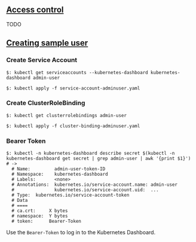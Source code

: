 ## [Access control](https://github.com/kubernetes/dashboard/blob/master/docs/user/access-control/README.md)

TODO

## [Creating sample user](https://github.com/kubernetes/dashboard/blob/master/docs/user/access-control/creating-sample-user.md)

### Create Service Account

```
$: kubectl get serviceaccounts --kubernetes-dashboard kubernetes-dashboard admin-user

$: kubectl apply -f service-account-adminuser.yaml
```

### Create ClusterRoleBinding

```
$: kubectl get clusterrolebindings admin-user

$: kubectl apply -f cluster-binding-adminuser.yaml
```

### Bearer Token

```
$: kubectl -n kubernetes-dashboard describe secret $(kubectl -n kubernetes-dashboard get secret | grep admin-user | awk '{print $1}')  # ->
  # Name:         admin-user-token-ID
  # Namespace:    kubernetes-dashboard
  # Labels:       <none>
  # Annotations:  kubernetes.io/service-account.name: admin-user
  #               kubernetes.io/service-account.uid:  ...
  # Type:  kubernetes.io/service-account-token
  # Data
  # ====
  # ca.crt:     X bytes
  # namespace:  Y bytes
  # token:      Bearer-Token
```

Use the `Bearer-Token` to log in to the Kubernetes Dashboard.  
